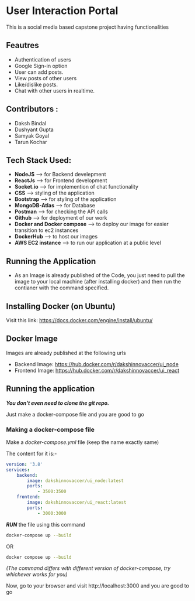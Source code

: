# User Interaction Portal

This is a social media based capstone project having functionalities

## Feautres

- Authentication of users
- Google Sign-in option
- User can add posts.
- View posts of other users
- Like/dislike posts.
- Chat with other users in realtime.

## Contributors :

- Daksh Bindal
- Dushyant Gupta
- Samyak Goyal
- Tarun Kochar
   
## Tech Stack Used:

- **NodeJS** --> for Backend develepment
- **ReactJs** --> for Frontend development
- **Socket.io** --> for implemention of chat functionality
- **CSS** --> styling of the application
- **Bootstrap** --> for styling of the application
- **MongoDB-Atlas** --> for Database
- **Postman** --> for checking the API calls
- **Github** --> for deployment of our work
- **Docker and Docker compose** --> to deploy our image for easier transition to ec2 instances
- **DockerHub** --> to host our images
- **AWS EC2 instance** --> to run our application at a public level

## Running the Application

* As an Image is already published of the Code, you just need to pull the image to your local machine (after installing docker) and then run the contianer with the command specified.

## Installing Docker (on Ubuntu)

Visit this link: https://docs.docker.com/engine/install/ubuntu/

## Docker Image

Images are already published at the following urls
* Backend Image: https://hub.docker.com/r/dakshinnovaccer/ui_node
* Frontend Image: https://hub.docker.com/r/dakshinnovaccer/ui_react

## Running the application

***You don't even need to clone the git repo.***

Just make a docker-compose file and you are good to go

### Making a docker-compose file

Make a *docker-compose.yml* file (keep the name exactly same)

The content for it is:-
```yml
version: '3.8'
services:
    backend:
        image: dakshinnovaccer/ui_node:latest
        ports:
            - 3500:3500
    frontend:
        image: dakshinnovaccer/ui_react:latest
        ports:
            - 3000:3000
```
***RUN*** the file using this command
```bash
docker-compose up --build
```
OR
```bash
docker compose up --build
```
*(The command differs with different version of docker-compose, try whichever works for you)*

Now, go to your browser and visit http://localhost:3000 and you are good to go

  
  
